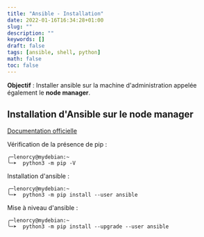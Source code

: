 ```yaml
---
title: "Ansible - Installation"
date: 2022-01-16T16:34:28+01:00
slug: ""
description: ""
keywords: []
draft: false 
tags: [ansible, shell, python]
math: false
toc: false
---
```


**Objectif** : Installer ansible sur la machine d'administration appelée également le __node manager__.

## Installation d'Ansible sur le __node manager__ 

[Documentation officielle](https://docs.ansible.com/ansible/latest/installation_guide/intro_installation.html#installing-and-upgrading-ansible)

Vérification de la présence de pip :
```
╭─lenorcy@mydebian:~
╰─➤  python3 -m pip -V
```

Installation d'ansible :
```
╭─lenorcy@mydebian:~
╰─➤  python3 -m pip install --user ansible
```

Mise à niveau d'ansible :
```
╭─lenorcy@mydebian:~
╰─➤  python3 -m pip install --upgrade --user ansible
```



